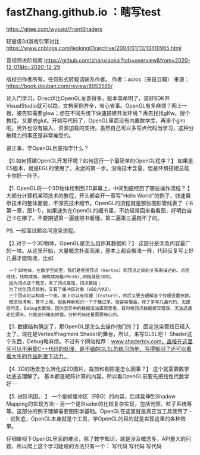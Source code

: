 # fastZhang.github.io ：瞎写test

https://gitee.com/wysaid/FrontShaders


轻量级3d游戏引擎对比
https://www.cnblogs.com/leoking01/archive/2004/01/13/13410965.html


音视频进阶指南
https://github.com/zhanxiaokai?tab=overview&from=2020-12-01&to=2020-12-29

版权归作者所有，任何形式转载请联系作者。
作者：acros（来自豆瓣）
来源：https://book.douban.com/review/8053585/


论入门学习，DirectX比OpenGL友善得多，版本简单明了，装好SDK开VisualStudio就可以跑，文档案例齐全，省心省事。OpenGL有多麻烦？网上一搜，被告知需要glew；想在不同系统下快速搭建开发环境？再去找找glfw。搜个教程，又要求glut。开始写代码了，OpenGL里面没有内置数学库，再来个glm吧。另外也没有输入、资源加载的支持。虽然自己可以多写点代码当学习，这种分散精力的事还是非常难受的。



说正事，学OpenGL到底指学什么？

【0.如何搭建OpenGL开发环境？如何运行一个最简单的OpenGL程序？】
如果是ES版本，就是EGL的使用了。永远的第一步。没啥技术含量，但是环境搭建总能卡你好一阵子。

【1. OpenGL将一个3D物体绘制到2D屏幕上，中间到底经历了哪些操作流程？ 】
大部分计算机某项技术的教程，开头都会开一章写"Hello World"的例子，快速展示技术的整体面貌，不深究技术细节。OpenGL的流程就是那张图形管线表了（书第一章，图1-1），如果迷失在OpenGL的细节里，不妨经常回来看看图，好明白自己卡在哪了。不要期望第一遍就把书看懂，第二遍第三遍跑不了的。

PS. 一般面试都会问渲染流程。

【2.对于一个3D物体，OpenGL是怎么组织其数据的？】
这部分是涉及内容最广的一块。从这里开始，大量概念扑面而来，基本上都会搁浅一阵，代码反复写上好几遍才能吸收，比如:

     一个3D物体，在数学空间里，我们是使用顶点（Vertex）和顶点之间的关系来描述的。点连成线，线构成面，面构成网格(Mesh),网格就是3D的。
     因为顶点这个概念，有了顶点属性、顶点数组；
     为了优化顶点绘制，又有了缓冲区对象（VBO/VAO）。
     三个顶点可以构成一个面，面上可以有纹理（Texture），然后又要去理解各个纹理设置参数。
     概念很清晰，算不上难，但各种新知识一下子撞过来，很容易懵逼。除了多写几遍代码，无捷径可走。Debug也繁琐，因为显存中的数据没法直观查看，有时候顶点数据提交错误，无法迅速定位源头，只能逐行输出排错，分析代码还是需要细心的。

【3. 数据结构确定了，那OpenGL是怎么去操作他们的？】
固定渲染管线已经入土了，现在是Vertex/Fragment Shader的舞台，所以，来写GLSL吧！
Shader这个东西，Debug略麻烦。不过有个网站推荐：www.shadertoy.com，直接在这里写可以不用管C++代码的处理，是不错的GLSL的练习场地，写得郁闷了还可以看看大牛的作品刺激下动力。

【4. 3D的场景怎么转化成2D图片，裁剪和剔除是怎么回事？】
这个就需要数学功底去理解了。 基本都是矩阵计算的内容，所以看OpenGL前要先把线性代数学好···· 


【5. 进阶巩固。 】
一个是帧缓冲区（FBO）的内容，后续延伸到Shadow Mapping的实现方法···
另一个是Shader的比较复杂实现，包括光照、粒子系统等等。这部分的例子理解需要图形学基础。OpenGL在这里就是真正当工具使用了 -- 说到底，OpenGL本身就是个工具，学OpenGL的目的就是实现这里的各种效果。


仔细审视下OpenGL里面的难点，除了数学知识，就是涉及概念多，API量大的问题，所以爬上这个学习陡坡的方法只有一个：
写代码
写代码
写代码
